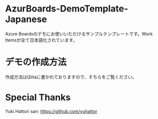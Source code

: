 # AzurBoards-DemoTemplate-Japanese
Azure Boardsのデモにお使いいただけるサンプルテンプレートです。Work Itemsが全て日本語化されています。

# デモの作成方法

作成方法はQiitaに書かれておりますので、そちらをご覧ください。

# Special Thanks
Yuki Hattori san: https://github.com/yuhattor
